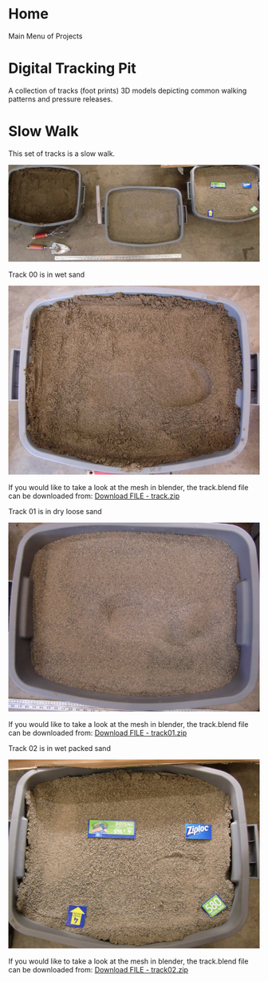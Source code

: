 # Home
Main Menu of Projects

# Digital Tracking Pit
A collection of tracks (foot prints) 3D models depicting common walking patterns and pressure releases.

# Slow Walk
This set of tracks is a slow walk.

<img src='/SlowWalk/TopViewThreeBoxes_Small.JPG' width=800>

Track 00 is in wet sand

<img src='/SlowWalk/Track00TopView_Small.JPG' width=800>

If you would like to take a look at the mesh in blender, the track.blend file can be downloaded from:
<a id="raw-url" href="https://raw.githubusercontent.com/TrackerLounge/DigitalTrackingPit/master/SlowWalk/track.zip">Download FILE - track.zip</a>

Track 01 is in dry loose sand

<img src='/SlowWalk/Track01TopView_Small.JPG' width=800>

If you would like to take a look at the mesh in blender, the track.blend file can be downloaded from:
<a id="raw-url" href="https://raw.githubusercontent.com/TrackerLounge/DigitalTrackingPit/master/SlowWalk/track01.zip">Download FILE - track01.zip</a>

Track 02 is in wet packed sand

<img src='/SlowWalk/Track02TopView_Small.JPG' width=800>

If you would like to take a look at the mesh in blender, the track.blend file can be downloaded from:
<a id="raw-url" href="https://raw.githubusercontent.com/TrackerLounge/DigitalTrackingPit/master/SlowWalk/track02.zip">Download FILE - track02.zip</a>
